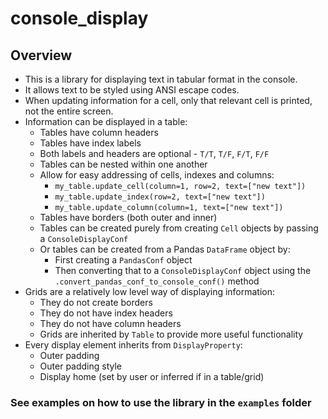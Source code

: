 # console_display
 
## Overview
 - This is a library for displaying text in tabular format in the console.
 - It allows text to be styled using ANSI escape codes.
 - When updating information for a cell, only that relevant cell is printed, not the entire screen.
 - Information can be displayed in a table:
   - Tables have column headers
   - Tables have index labels
   - Both labels and headers are optional - `T/T`, `T/F`, `F/T`, `F/F`
   - Tables can be nested within one another
   - Allow for easy addressing of cells, indexes and columns:
     - `my_table.update_cell(column=1, row=2, text=["new text"])`
     - `my_table.update_index(row=2, text=["new text"])`
     - `my_table.update_column(column=1, text=["new text"])`
   - Tables have borders (both outer and inner)
   - Tables can be created purely from creating `Cell` objects by passing a `ConsoleDisplayConf`
   - Or tables can be created from a Pandas `DataFrame` object by:
     - First creating a `PandasConf` object
     - Then converting that to a `ConsoleDisplayConf` object using the `.convert_pandas_conf_to_console_conf()` method
 - Grids are a relatively low level way of displaying information:
   - They do not create borders
   - They do not have index headers
   - They do not have column headers
   - Grids are inherited by `Table` to provide more useful functionality
 - Every display element inherits from `DisplayProperty`:
   - Outer padding
   - Outer padding style
   - Display home (set by user or inferred if in a table/grid)

### See examples on how to use the library in the `examples` folder

